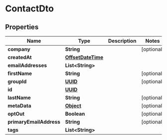 

# ContactDto

## Properties

Name | Type | Description | Notes
------------ | ------------- | ------------- | -------------
**company** | **String** |  |  [optional]
**createdAt** | [**OffsetDateTime**](OffsetDateTime) |  | 
**emailAddresses** | **List&lt;String&gt;** |  | 
**firstName** | **String** |  |  [optional]
**groupId** | [**UUID**](UUID) |  |  [optional]
**id** | [**UUID**](UUID) |  | 
**lastName** | **String** |  |  [optional]
**metaData** | [**Object**]() |  |  [optional]
**optOut** | **Boolean** |  |  [optional]
**primaryEmailAddress** | **String** |  |  [optional]
**tags** | **List&lt;String&gt;** |  | 



